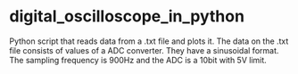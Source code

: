 # digital_oscilloscope_in_python
Python script that reads data from a .txt file and plots it. The data on the .txt file consists of values of a ADC converter.
They have a sinusoidal format. The sampling frequency is 900Hz and the ADC is a 10bit with 5V limit.
